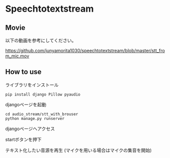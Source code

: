 # Speechtotextstream

## Movie

以下の動画を参考にしてください。

https://github.com/junyamorita1030/speechtotextstream/blob/master/stt_from_mic.mov



## How to use

ライブラリをインストール
```
pip install django Pillow pyaudio
```

djangoページを起動

```
cd audio_stream/stt_with_brouser
python manage.py runserver
```

djangoページへアクセス

startボタンを押下

テキスト化したい音源を再生
(マイクを用いる場合はマイクの集音を開始)
